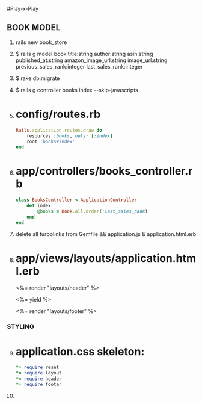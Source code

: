 #Play-x-Play

## BOOK MODEL
1. rails new book_store

2. $ rails g model book title:string author:string asin:string published_at:string amazon_image_url:string image_url:string previous_sales_rank:integer last_sales_rank:integer

3. $ rake db:migrate

4. $ rails g controller books index --skip-javascripts

5. # config/routes.rb

    ```ruby
    Rails.application.routes.draw do
        resources :books, only: [:index]
        root 'books#index'
    end
    ```

6. # app/controllers/books_controller.rb
    ```ruby
    class BooksController < ApplicationController
        def index
            @books = Book.all.order(:last_sales_rank)
        end
    end
    ```

7. delete all turbolinks from Gemfile && application.js & application.html.erb

8. # app/views/layouts/application.html.erb

    <%= render "layouts/header" %>

    <section class="app-cont">
    <%= yield %>
    </section>

    <%= render "layouts/footer" %>

### STYLING
9. # application.css skeleton:
    ```ruby
    *= require reset
    *= require layout
    *= require header
    *= require footer
    ```

10. 
